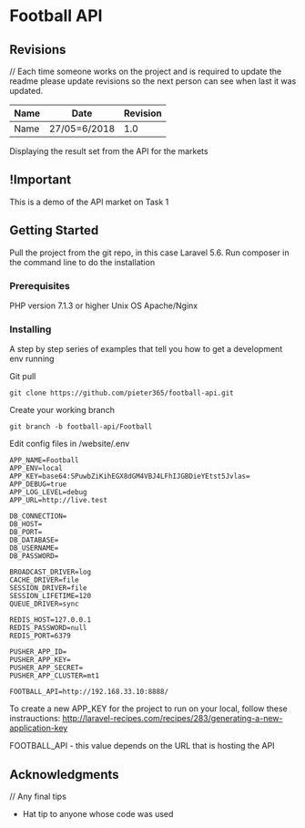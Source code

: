 # Football API

## Revisions

// Each time someone works on the project and is required to update the readme please update revisions so the next person can see when last it was updated.

Name           | Date       | Revision
---------------|------------|----------
 Name          | 27/05=6/2018 | 1.0

Displaying the result set from the API for the markets

## !Important

This is a demo of the API market on Task 1

## Getting Started

Pull the project from the git repo, in this case Laravel 5.6. Run composer in the command line to do the installation

### Prerequisites

PHP version 7.1.3 or higher
Unix OS
Apache/Nginx

### Installing

A step by step series of examples that tell you how to get a development env running

Git pull
```
git clone https://github.com/pieter365/football-api.git
```

Create your working branch

```
git branch -b football-api/Football
```

Edit config files in /website/.env

```
APP_NAME=Football
APP_ENV=local
APP_KEY=base64:SPuwbZiKihEGX8dGM4VBJ4LFhIJGBDieYEtst5Jvlas=
APP_DEBUG=true
APP_LOG_LEVEL=debug
APP_URL=http://live.test

DB_CONNECTION=
DB_HOST=
DB_PORT=
DB_DATABASE=
DB_USERNAME=
DB_PASSWORD=

BROADCAST_DRIVER=log
CACHE_DRIVER=file
SESSION_DRIVER=file
SESSION_LIFETIME=120
QUEUE_DRIVER=sync

REDIS_HOST=127.0.0.1
REDIS_PASSWORD=null
REDIS_PORT=6379

PUSHER_APP_ID=
PUSHER_APP_KEY=
PUSHER_APP_SECRET=
PUSHER_APP_CLUSTER=mt1

FOOTBALL_API=http://192.168.33.10:8888/

```

To create a new APP_KEY for the project to run on your local, follow these instrauctions:
http://laravel-recipes.com/recipes/283/generating-a-new-application-key

FOOTBALL_API - this value depends on the URL that is hosting the API

## Acknowledgments

// Any final tips

* Hat tip to anyone whose code was used


